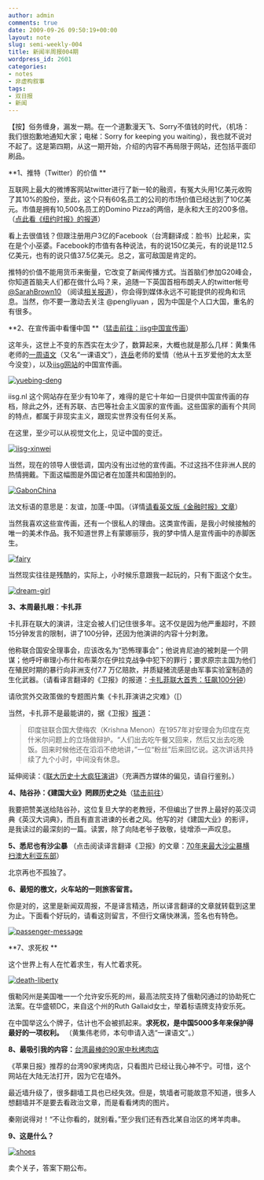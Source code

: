 ```yaml
---
author: admin
comments: true
date: 2009-09-26 09:50:19+00:00
layout: note
slug: semi-weekly-004
title: 新闻半周报004期
wordpress_id: 2601
categories:
- notes
- 非虚构叙事
tags:
- 双日报
- 新闻
---
```


【按】俗务缠身，漏发一期。在一个道歉漫天飞、Sorry不值钱的时代，（机场：我们很抱歉地通知大家；电梯：Sorry for keeping you waiting），我也就不说对不起了。这是第四期，从这一期开始，介绍的内容不再局限于网站，还包括平面印刷品。

**1、推特（Twitter）的价值 **

互联网上最大的微博客网站twitter进行了新一轮的融资，有冤大头用1亿美元收购了其10%的股份，至此，这个只有60名员工的公司的市场价值已经达到了10亿美元。市值是拥有10,500名员工的Domino Pizza的两倍，是永和大王的200多倍。（[点此看《纽约时报》的报道](http://www.nytimes.com/2009/09/25/technology/internet/25twitter.html?_r=1&hpw)）

看上去很值钱？但跟注册用户3亿的Facebook（台湾翻译成：脸书）比起来，实在是个小巫婆。Facebook的市值有各种说法，有的说150亿美元，有的说是112.5亿美元，也有的说只值37.5亿美元。总之，富可敌国是肯定的。

推特的价值不能用货币来衡量，它改变了新闻传播方式。当首脑们参加G20峰会，你知道首脑夫人们都在做什么吗？来，追随一下英国首相布朗夫人的twitter帐号 [@SarahBrown10](http://www.dabr.co.uk/user/SarahBrown10)  （阅读[相关报道](http://www.guardian.co.uk/politics/2009/sep/25/sarah-brown-twitter)），你会得到媒体永远不可能提供的视角和讯息。当然，你不要一激动去关注 @pengliyuan ，因为中国是个人口大国，重名的有很多。

**2、在宣传画中看懂中国 **（[猛击前往：iisg中国宣传画](http://www.iisg.nl/landsberger/index.html)）

这年头，这世上不变的东西实在太少了，数算起来，大概也就是那么几样：黄集伟老师的[一周语文](http://blog.huangjiwei.com/?cat=6)（又名“一课语文”），[连岳](http://www.lianyue.net/blogs/lianyue/)老师的爱情（他从十五岁爱他的太太至今没变），以及[iisg网站](http://www.iisg.nl)的中国宣传画。

[![yuebing-deng](http://farm3.static.flickr.com/2456/3954655637_3ac4173caf.jpg)](http://www.flickr.com/photos/lookoo/3954655637/)

iisg.nl 这个网站存在至少有10年了，难得的是它十年如一日提供中国宣传画的存档，除此之外，还有苏联、古巴等社会主义国家的宣传画。这些国家的画有个共同的特点，都属于非现实主义，跟现实世界没有任何关系。

在这里，至少可以从视觉文化上，见证中国的变迁。

[![iisg-xinwei](http://farm3.static.flickr.com/2455/3954655641_874bd24483_o.jpg)](http://www.flickr.com/photos/lookoo/3954655641/)

当然，现在的领导人很低调，国内没有出过他的宣传画。不过这挡不住非洲人民的热情拥戴。下面这幅图是外国记者在加蓬共和国拍到的。

[![GabonChina](http://farm3.static.flickr.com/2645/3954464751_7f7fd47aa5_o.jpg)](http://www.flickr.com/photos/lookoo/3954464751/)

法文标语的意思是：友谊，加蓬-中国。（详情[请看英文版《金融时报》文章](http://www.foreignpolicy.com/articles/2009/09/25/chinas_new_colonialism)）

当然我喜欢这些宣传画，还有一个很私人的理由。这类宣传画，是我小时候接触的唯一的美术作品。我不知道世界上有蒙娜丽莎，我的梦中情人是宣传画中的赤脚医生。

[![fairy](http://farm3.static.flickr.com/2585/3954655647_c08ed10fce_o.jpg)](http://www.flickr.com/photos/lookoo/3954655647/)

当然现实往往是残酷的，实际上，小时候乐意跟我一起玩的，只有下面这个女生。

[![dream-girl](http://farm3.static.flickr.com/2425/3954655643_cfb45a363f_o.jpg)](http://www.flickr.com/photos/lookoo/3954655643/)

**3、本周最扎眼：卡扎菲**

卡扎菲在联大的演讲，注定会被人们记住很多年。这不仅是因为他严重超时，不顾15分钟发言的限制，讲了100分钟，还因为他演讲的内容十分刺激。

他称联合国安全理事会，应该改名为“恐怖理事会”；他说肯尼迪的被刺是一个阴谋；他呼吁审理小布什和布莱尔在伊拉克战争中犯下的罪行；要求原宗主国为他们在殖民时期的暴行向非洲支付7.7 万亿赔款，并质疑猪流感是由军事实验室制造的生化武器。（请看译言翻译的《卫报》的报道：[卡扎菲联大首秀：狂飙100分钟](http://guardian.yeeyan.com/guardian/60677)）

请欣赏外交政策做的专题图片集《卡扎菲演讲之灾难》（[）

当然，卡扎菲不是最能讲的，据《卫报》[报道](http://guardian.yeeyan.com/guardian/60677)：





<blockquote>印度驻联合国大使梅农（Krishna Menon）在1957年对安理会为印度在克什米尔问题上的立场做辩护。“人们出去吃午餐又回来，然后又出去吃晚饭。回来时候他还在滔滔不绝地讲，”一位“粉丝”后来回忆说。这次讲话共持续了九个小时，中间没有休息。</blockquote>



延伸阅读：《[联大历史十大疯狂演讲](http://www.foreignpolicy.com/articles/2009/09/24/the_top_10_craziest_things_ever_said_during_a_un_speech)》（充满西方媒体的偏见，请自行鉴别。）

**4、陆谷孙：《建国大业》罔顾历史之处**（[猛击前往](http://view.news.qq.com/a/20090924/000006.htm)）

我要把赞美送给陆谷孙，这位复旦大学的老教授，不但编出了世界上最好的英汉词典《英汉大词典》，而且有直言进谏的长者之风。他写的对《建国大业》的影评，是我读过的最深刻的一篇。读罢，除了向陆老爷子致敬，徒增添一声叹息。

**5、悉尼也有沙尘暴** （点击阅读译言翻译《卫报》的文章：[70年来最大沙尘暴横扫澳大利亚东部](http://guardian.yeeyan.com/guardian/60735)）

北京再也不孤独了。

**6、最短的檄文，火车站的一则旅客留言。**

你是对的，这里是新闻双周报，不是译言精选，所以译言翻译的文章就转载到这里为止。下面看个好玩的，请看这则留言，不但行文痛快淋漓，签名也有特色。

[![passenger-message](http://farm3.static.flickr.com/2505/3955466746_d6cb03a3b1_o.jpg)](http://www.flickr.com/photos/lookoo/3955466746/)

**7、求死权 **

这个世界上有人在忙着求生，有人忙着求死。

[![death-liberty](http://farm3.static.flickr.com/2452/3955466852_066886894e_o.jpg)](http://www.flickr.com/photos/lookoo/3955466852/)

俄勒冈州是美国唯一一个允许安乐死的州，最高法院支持了俄勒冈通过的协助死亡法案。在华盛顿DC，来自这个州的Ruth Gallaid女士，举着标语牌支持安乐死。

在中国举这么个牌子，估计也不会被抓起来。**求死权，是中国5000多年来保护得最好的一项权利。** （黄集伟老师，本句申请入选“一课语文”。）

**8、最吸引我的内容：**[台湾最棒的90家中秋烤肉店](http://tw.nextmedia.com/subapple/article/art_id/31970796/IssueID/20090926/sec_id/1898)

《苹果日报》推荐的台湾90家烤肉店，只看图片已经让我心神不宁。可惜，这个网站在大陆无法打开，因为它在墙外。

最近墙升级了，很多翻墙工具也已经失效。但是，筑墙者可能故意不知道，很多人想翻墙并不是要去看政治文章，而是看看烤肉的图片。

秦刚说得对！“不让你看的，就别看。”至少我们还有西北某自治区的烤羊肉串。

**9、这是什么？**

[![shoes](http://farm4.static.flickr.com/3464/3955510474_cc8c9c7952_o.jpg)](http://www.flickr.com/photos/lookoo/3955510474/)

卖个关子，答案下期公布。

